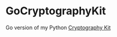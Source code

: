 # GoCryptographyKit
Go version of my Python [Cryptography Kit](https://github.com/marcsantiago/CryptographyKit)
